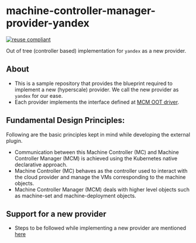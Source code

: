 # machine-controller-manager-provider-yandex

[![reuse compliant](https://reuse.software/badge/reuse-compliant.svg)](https://reuse.software/)

Out of tree (controller based) implementation for `yandex` as a new provider.

## About

- This is a sample repository that provides the blueprint required to implement a new (hyperscale) provider. We call the new provider as `yandex` for our ease.
- Each provider implements the interface defined at [MCM OOT driver](https://github.com/gardener/machine-controller-manager/blob/master/pkg/util/provider/driver/driver.go).

## Fundamental Design Principles:

Following are the basic principles kept in mind while developing the external plugin.

- Communication between this Machine Controller (MC) and Machine Controller Manager (MCM) is achieved using the Kubernetes native declarative approach.
- Machine Controller (MC) behaves as the controller used to interact with the cloud provider and manage the VMs corresponding to the machine objects.
- Machine Controller Manager (MCM) deals with higher level objects such as machine-set and machine-deployment objects.

## Support for a new provider

- Steps to be followed while implementing a new provider are mentioned [here](https://github.com/gardener/machine-controller-manager/blob/master/docs/development/cp_support_new.md)
